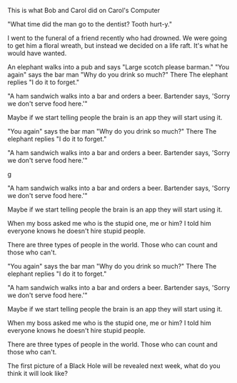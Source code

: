 This is what Bob and Carol did on Carol's Computer

"What time did the man go to the dentist? Tooth hurt-y."


I went to the funeral of a friend recently who had drowned. We were going to get him a floral wreath, but instead we decided on a life raft. It's what he would have wanted.

An elephant walks into a pub and says "Large scotch please barman."
"You again" says the bar man "Why do you drink so much?"
There
The elephant replies "I do it to forget."

"A ham sandwich walks into a bar and orders a beer. Bartender says, 'Sorry we don't serve food here.'"



Maybe if we start telling people the brain is an app they will start using it.














"You again" says the bar man "Why do you drink so much?"
There
The elephant replies "I do it to forget."

"A ham sandwich walks into a bar and orders a beer. Bartender says, 'Sorry we don't serve food here.'"

g














"A ham sandwich walks into a bar and orders a beer. Bartender says, 'Sorry we don't serve food here.'"



Maybe if we start telling people the brain is an app they will start using it.

When my boss asked me who is the stupid one, me or him? I told him everyone knows he doesn't hire stupid people.

There are three types of people in the world.
Those who can count and those who can't.



















"You again" says the bar man "Why do you drink so much?"
There
The elephant replies "I do it to forget."

"A ham sandwich walks into a bar and orders a beer. Bartender says, 'Sorry we don't serve food here.'"



Maybe if we start telling people the brain is an app they will start using it.

When my boss asked me who is the stupid one, me or him? I told him everyone knows he doesn't hire stupid people.

There are three types of people in the world.
Those who can count and those who can't.


The first picture of a Black Hole will be revealed next week, what do you think it will look like?

